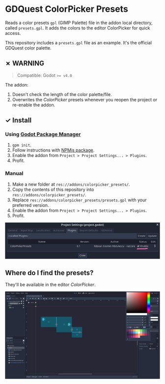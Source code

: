 # GDQuest ColorPicker Presets

Reads a color presets `gpl` (GIMP Palette) file in the addon local directory, called `presets.gpl`. It adds the colors to the editor ColorPicker for quick access.

This repository includes a `presets.gpl` file as an example. It's the official GDQuest color palette.

## ✗ WARNING

> Compatible: Godot `>= v4.0`

The addon:

1. Doesn't check the length of the color palette/file.
1. Overwrites the _ColorPicker_ presets whenever you reopen the project or re-enable the addon.

## ✓ Install

### Using [Godot Package Manager](https://github.com/godot-package-manager)

1. `gpm init`.
1. Follow instructions with [NPMjs package](https://www.npmjs.com/package/@razcore-rad/colorpicker_presets).
1. Enable the addon from `Project > Project Settings... > Plugins`.
1. Profit.

### Manual

1. Make a new folder at `res://addons/colorpicker_presets/`.
1. Copy the contents of this repository into `res://addons/colorpicker_presets/`.
1. Replace `res://addons/colorpicker_presets/presets.gpl` with your preferred version.
1. Enable the addon from `Project > Project Settings... > Plugins`.
1. Profit.

![install project settings](readme/install_project_settings.png)

## Where do I find the presets?

They'll be available in the editor _ColorPicker_.

![ColorPicker presets](readme/colorpicker_presets.png)
